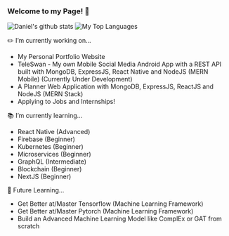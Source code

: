 ### Welcome to my Page! 👋
![Daniel's github stats](https://github-readme-stats.vercel.app/api?username=DNofulla&count_private=true&theme=algolia&border_color=5ECF76)
![My Top Languages](https://github-readme-stats.vercel.app/api/top-langs/?username=DNofulla&layout=compact&count_private=true&langs_count=10&theme=algolia&border_color=5ECF76&hide=HTML)

✏️ I’m currently working on...
  - My Personal Portfolio Website
  - TeleSwan - My own Mobile Social Media Android App with a REST API built with MongoDB, ExpressJS, React Native and NodeJS (MERN Mobile) (Currently Under Development)
  - A Planner Web Application with MongoDB, ExpressJS, ReactJS and NodeJS (MERN Stack) 
  - Applying to Jobs and Internships!

📚 I’m currently learning... 
  - React Native (Advanced)
  - Firebase (Beginner)
  - Kubernetes (Beginner)
  - Microservices (Beginner)
  - GraphQL (Intermediate)
  - Blockchain (Beginner)
  - NextJS (Beginner)

📆 Future Learning...
  - Get Better at/Master Tensorflow (Machine Learning Framework)
  - Get Better at/Master Pytorch (Machine Learning Framework)
  - Build an Advanced Machine Learning Model like ComplEx or GAT from scratch
